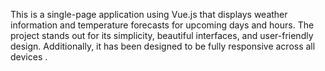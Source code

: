 This is a single-page application using Vue.js that displays weather information and temperature forecasts for upcoming days and hours. The project stands out for its simplicity, beautiful interfaces, and user-friendly design. Additionally, it has been designed to be fully responsive across all devices .
